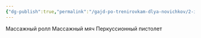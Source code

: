 ```yaml
---
{"dg-publish":true,"permalink":"/gajd-po-trenirovkam-dlya-novichkov/2-instrumenty/6-samomassazh/"}
---
```





Массажный ролл
Массажный мяч
Перкуссионный пистолет

